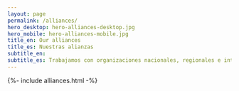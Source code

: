 ```yaml
---
layout: page
permalink: /alliances/
hero_desktop: hero-alliances-desktop.jpg
hero_mobile: hero-alliances-mobile.jpg
title_en: Our alliances
title_es: Nuestras alianzas
subtitle_en:
subtitle_es: Trabajamos con organizaciones nacionales, regionales e internacionales para impulsar nuevas fronteras en los derechos económicos, sociales y culturales.
---
```


{%- include alliances.html -%}
